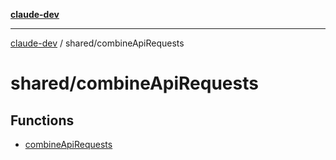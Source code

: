 [**claude-dev**](../../README.md)

***

[claude-dev](../../README.md) / shared/combineApiRequests

# shared/combineApiRequests

## Functions

- [combineApiRequests](functions/combineApiRequests.md)
